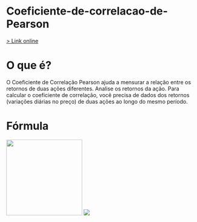 # Coeficiente-de-correlacao-de-Pearson
<a href="https://coeficiente-de-correlacao-de-pearson.netlify.app/">> Link online</a>
<h1>O que é?</h1>
<p>O Coeficiente de Correlação Pearson ajuda a mensurar a relação entre os retornos de duas ações diferentes. Analise os retornos da ação. Para calcular o coeficiente de correlação, você precisa de dados dos retornos (variações diárias no preço) de duas ações ao longo do mesmo período.</p>
<h1>Fórmula</h1>
<img height="200" src="https://th.bing.com/th/id/R.2ca1db9bf7b85cd32da6f8ad10f1b045?rik=9w3aGSTCYYwz7A&riu=http%3a%2f%2fwww.statisticshowto.com%2fwp-content%2fuploads%2f2009%2f11%2fpearsons.gif&ehk=HiICEYelKcPmjwjuaVKv8XZgNk4eRw95MAH5hCjm7Ho%3d&risl=&pid=ImgRaw&r=0">
<img src="https://i.ibb.co/KXxSwjp/Whats-App-Image-2022-03-10-at-18-00-26.jpg">
